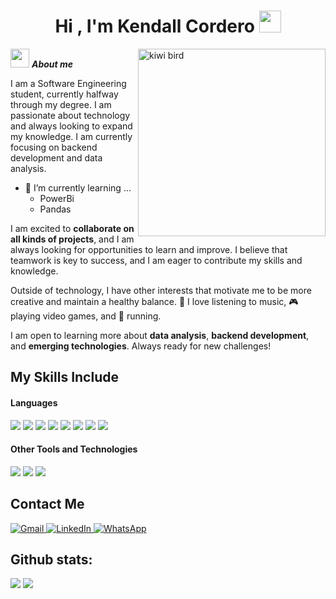 <h1 align="center"><b>Hi , I'm Kendall Cordero </b><img src="https://media.giphy.com/media/hvRJCLFzcasrR4ia7z/giphy.gif" width="35"></h1>
<!--  -->
<img align="right" width=300px alt="kiwi bird" src= "https://media.tenor.com/I-hCjdb41AIAAAAi/cute-funny.gif" />

<img src="https://media.giphy.com/media/v1.Y2lkPWVjZjA1ZTQ3bjU5OTE3MXJ4aDB4NHMyenc5czNrcXpsdjhsN3hwZngxODl4cmM1YyZlcD12MV9zdGlja2Vyc19yZWxhdGVkJmN0PXM/ZXqqn2VjklnHPFhtVp/giphy.gif" width="30px">&nbsp;***About me***

I am a Software Engineering student, currently halfway through my degree. I am passionate about technology and always looking to expand my knowledge. I am currently focusing on backend development and data analysis.
- 🌱 I’m currently learning ...
  - PowerBi
  - Pandas
    
I am excited to **collaborate on all kinds of projects**, and I am always looking for opportunities to learn and improve. I believe that teamwork is key to success, and I am eager to contribute my skills and knowledge.

Outside of technology, I have other interests that motivate me to be more creative and maintain a healthy balance. 🎵 I love listening to music, 🎮 playing video games, and 🏃 running.

I am open to learning more about **data analysis**, **backend development**, and **emerging technologies**. Always ready for new challenges!

## My Skills Include

<h4> Languages </h4>
<span> 
  <img src="https://img.shields.io/badge/HTML5-E34F26?style=for-the-badge&logo=html5&logoColor=white">
  <img src="https://img.shields.io/badge/CSS3-1572B6?style=for-the-badge&logo=css3&logoColor=white">
  <img src="https://img.shields.io/badge/JavaScript-F7DF1E?style=for-the-badge&logo=javascript&logoColor=black">
  <img src="https://img.shields.io/badge/Java-ED8B00?style=for-the-badge&logo=java&logoColor=white">
  <img src="https://img.shields.io/badge/python-3670A0?style=for-the-badge&logo=python&logoColor=ffdd54">
  <img src="https://img.shields.io/badge/c%23-%23239120.svg?style=for-the-badge&logo=csharp&logoColor=white">
  <img src="https://img.shields.io/badge/react-%2320232a.svg?style=for-the-badge&logo=react&logoColor=%2361DAFB">
  <img src="https://img.shields.io/badge/c++-%2300599C.svg?style=for-the-badge&logo=c%2B%2B&logoColor=white">


</span>


<h4> Other Tools and Technologies </h4>
<span>
  <img src="https://img.shields.io/badge/Git-F05032?style=for-the-badge&logo=git&logoColor=white">
  <img src="https://img.shields.io/badge/Notion-%23000000.svg?style=for-the-badge&logo=notion&logoColor=white">
  <img src="https://img.shields.io/badge/MySQL-00000F?style=for-the-badge&logo=mysql&logoColor=white">




</span>

## Contact Me

<a href="mailto:kcordero0511@gmail.com?subject=Contacto desde GitHub">
    <img src="https://img.shields.io/badge/Gmail-D14836?style=for-the-badge&logo=gmail&logoColor=white" alt="Gmail">
</a>
<a href="https://www.linkedin.com/in/kendallca?utm_source=share&utm_campaign=share_via&utm_content=profile&utm_medium=android_app" >
  <img src="https://img.shields.io/badge/linkedin-%230077B5.svg?style=for-the-badge&logo=linkedin&logoColor=white" alt="LinkedIn">
</a>
<a href="https://wa.me/86312971?" >
  <img src="https://img.shields.io/badge/WhatsApp-25D366?style=for-the-badge&logo=whatsapp&logoColor=white" alt="WhatsApp">
</a>


<h2>Github stats:</h2> 

[![](https://github-readme-stats.vercel.app/api?username=KendallCa05&show_icons=true&theme=tokyonight&hide_border=true&locale=en)](https://github.com/valentinawerle)
[![](https://github-readme-streak-stats.herokuapp.com/?user=KendallCa05&theme=material-palenight)](https://github.com/valentinawerle)
</div>
